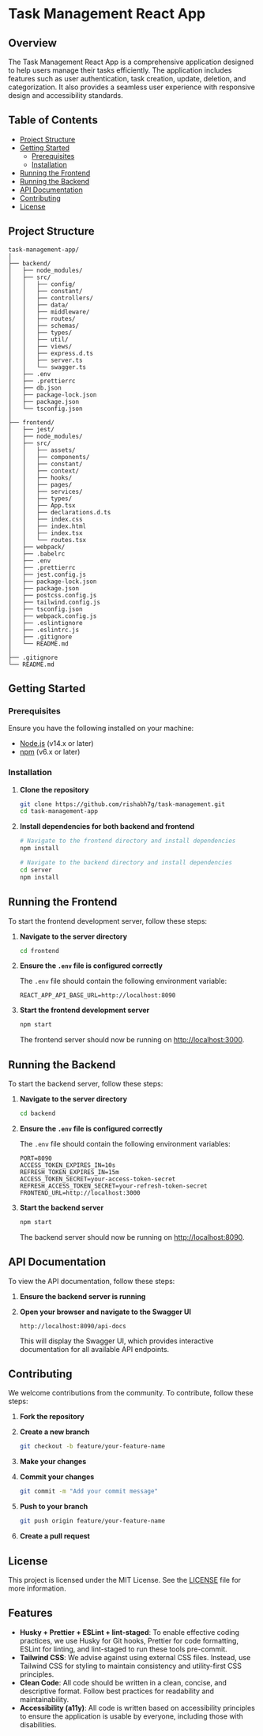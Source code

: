 
# Task Management React App

## Overview

The Task Management React App is a comprehensive application designed to help users manage their tasks efficiently. The application includes features such as user authentication, task creation, update, deletion, and categorization. It also provides a seamless user experience with responsive design and accessibility standards.

## Table of Contents

- [Project Structure](#project-structure)
- [Getting Started](#getting-started)
  - [Prerequisites](#prerequisites)
  - [Installation](#installation)
- [Running the Frontend](#running-the-frontend)
- [Running the Backend](#running-the-backend)
- [API Documentation](#api-documentation)
- [Contributing](#contributing)
- [License](#license)

## Project Structure

```
task-management-app/
│
├── backend/
│   ├── node_modules/
│   ├── src/
│   │   ├── config/
│   │   ├── constant/
│   │   ├── controllers/
│   │   ├── data/
│   │   ├── middleware/
│   │   ├── routes/
│   │   ├── schemas/
│   │   ├── types/
│   │   ├── util/
│   │   ├── views/
│   │   ├── express.d.ts
│   │   ├── server.ts
│   │   └── swagger.ts
│   ├── .env
│   ├── .prettierrc
│   ├── db.json
│   ├── package-lock.json
│   ├── package.json
│   └── tsconfig.json
│
├── frontend/
│   ├── jest/
│   ├── node_modules/
│   ├── src/
│   │   ├── assets/
│   │   ├── components/
│   │   ├── constant/
│   │   ├── context/
│   │   ├── hooks/
│   │   ├── pages/
│   │   ├── services/
│   │   ├── types/
│   │   ├── App.tsx
│   │   ├── declarations.d.ts
│   │   ├── index.css
│   │   ├── index.html
│   │   ├── index.tsx
│   │   └── routes.tsx
│   ├── webpack/
│   ├── .babelrc
│   ├── .env
│   ├── .prettierrc
│   ├── jest.config.js
│   ├── package-lock.json
│   ├── package.json
│   ├── postcss.config.js
│   ├── tailwind.config.js
│   ├── tsconfig.json
│   ├── webpack.config.js
│   ├── .eslintignore
│   ├── .eslintrc.js
│   ├── .gitignore
│   └── README.md
│
├── .gitignore
└── README.md
```

## Getting Started

### Prerequisites

Ensure you have the following installed on your machine:

- [Node.js](https://nodejs.org/en/download/) (v14.x or later)
- [npm](https://www.npmjs.com/get-npm) (v6.x or later)

### Installation

1. **Clone the repository**

   ```sh
   git clone https://github.com/rishabh7g/task-management.git
   cd task-management-app
   ```

2. **Install dependencies for both backend and frontend**

   ```sh
   # Navigate to the frontend directory and install dependencies
   npm install
   
   # Navigate to the backend directory and install dependencies
   cd server
   npm install
   ```
   

## Running the Frontend

To start the frontend development server, follow these steps:

1. **Navigate to the server directory**

   ```sh
   cd frontend
   ```

2. **Ensure the `.env` file is configured correctly**

   The `.env` file should contain the following environment variable:

   ```env
   REACT_APP_API_BASE_URL=http://localhost:8090
   ```

3. **Start the frontend development server**

   ```sh
   npm start
   ```

   The frontend server should now be running on [http://localhost:3000](http://localhost:3000).


## Running the Backend

To start the backend server, follow these steps:

1. **Navigate to the server directory**

   ```sh
   cd backend
   ```

2. **Ensure the `.env` file is configured correctly**

   The `.env` file should contain the following environment variables:

   ```env
   PORT=8090
   ACCESS_TOKEN_EXPIRES_IN=10s
   REFRESH_TOKEN_EXPIRES_IN=15m
   ACCESS_TOKEN_SECRET=your-access-token-secret
   REFRESH_ACCESS_TOKEN_SECRET=your-refresh-token-secret
   FRONTEND_URL=http://localhost:3000
   ```

3. **Start the backend server**

   ```sh
   npm start
   ```

   The backend server should now be running on [http://localhost:8090](http://localhost:8090).


## API Documentation

To view the API documentation, follow these steps:

1. **Ensure the backend server is running**

2. **Open your browser and navigate to the Swagger UI**

   ```url
   http://localhost:8090/api-docs
   ```

   This will display the Swagger UI, which provides interactive documentation for all available API endpoints.

## Contributing

We welcome contributions from the community. To contribute, follow these steps:

1. **Fork the repository**

2. **Create a new branch**

   ```sh
   git checkout -b feature/your-feature-name
   ```

3. **Make your changes**

4. **Commit your changes**

   ```sh
   git commit -m "Add your commit message"
   ```

5. **Push to your branch**

   ```sh
   git push origin feature/your-feature-name
   ```

6. **Create a pull request**

## License

This project is licensed under the MIT License. See the [LICENSE](LICENSE) file for more information.

## Features

- **Husky + Prettier + ESLint + lint-staged**: To enable effective coding practices, we use Husky for Git hooks, Prettier for code formatting, ESLint for linting, and lint-staged to run these tools pre-commit.
- **Tailwind CSS**: We advise against using external CSS files. Instead, use Tailwind CSS for styling to maintain consistency and utility-first CSS principles.
- **Clean Code**: All code should be written in a clean, concise, and descriptive format. Follow best practices for readability and maintainability.
- **Accessibility (a11y)**: All code is written based on accessibility principles to ensure the application is usable by everyone, including those with disabilities.
